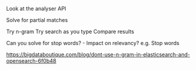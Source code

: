 Look at the analyser API

Solve for partial matches

Try n-gram
Try search as you type
Compare results

Can you solve for stop words? - Impact on relevancy?
e.g. Stop words

https://bigdataboutique.com/blog/dont-use-n-gram-in-elasticsearch-and-opensearch-6f0b48